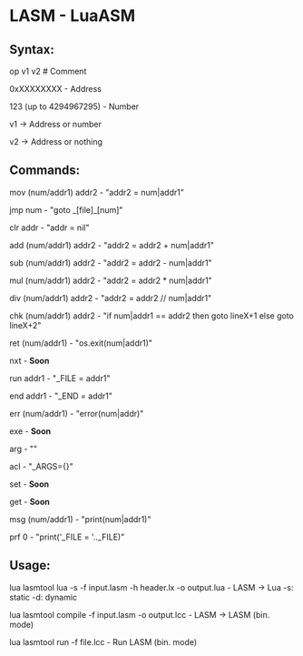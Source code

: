 # LASM - LuaASM

## Syntax:
op v1 v2 # Comment

0xXXXXXXXX - Address

123 (up to 4294967295) - Number

v1 -> Address or number

v2 -> Address or nothing

## Commands:
mov (num/addr1) addr2 - "addr2 = num|addr1"

jmp num - "goto \_[file]\_[num]"

clr addr - "addr = nil"

add (num/addr1) addr2 - "addr2 = addr2 + num|addr1"

sub (num/addr1) addr2 - "addr2 = addr2 - num|addr1"

mul (num/addr1) addr2 - "addr2 = addr2 * num|addr1"

div (num/addr1) addr2 - "addr2 = addr2 // num|addr1"

chk (num/addr1) addr2 - "if num|addr1 == addr2 then goto lineX+1 else goto lineX+2"

ret (num/addr1) - "os.exit(num|addr1)"

nxt - **Soon**

run addr1 - "_FILE = addr1"

end addr1 - "_END = addr1"

err (num/addr1) - "error(num|addr)"

exe - **Soon**

arg - ""

acl - "_ARGS={}"

set - **Soon**

get - **Soon**

msg (num/addr1) - "print(num|addr1)"

prf 0 - "print('_FILE = '.._FILE)"

## Usage:
lua lasmtool lua -s -f input.lasm -h header.lx -o output.lua - LASM -> Lua
-s: static
-d: dynamic

lua lasmtool compile -f input.lasm -o output.lcc - LASM -> LASM (bin. mode)

lua lasmtool run -f file.lcc - Run LASM (bin. mode)
